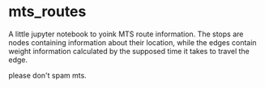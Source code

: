 # mts_routes

A little jupyter notebook to yoink MTS route information. The stops are nodes containing information about their location, while the edges contain weight information calculated by the supposed time it takes to travel the edge.

please don't spam mts.
